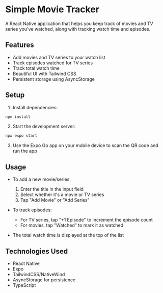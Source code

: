 # Simple Movie Tracker

A React Native application that helps you keep track of movies and TV series you've watched, along with tracking watch time and episodes.

## Features

- Add movies and TV series to your watch list
- Track episodes watched for TV series
- Track total watch time
- Beautiful UI with Tailwind CSS
- Persistent storage using AsyncStorage

## Setup

1. Install dependencies:

```bash
npm install
```

2. Start the development server:

```bash
npx expo start
```

3. Use the Expo Go app on your mobile device to scan the QR code and run the app

## Usage

- To add a new movie/series:

  1. Enter the title in the input field
  2. Select whether it's a movie or TV series
  3. Tap "Add Movie" or "Add Series"

- To track episodes:

  - For TV series, tap "+1 Episode" to increment the episode count
  - For movies, tap "Watched" to mark it as watched

- The total watch time is displayed at the top of the list

## Technologies Used

- React Native
- Expo
- TailwindCSS/NativeWind
- AsyncStorage for persistence
- TypeScript
